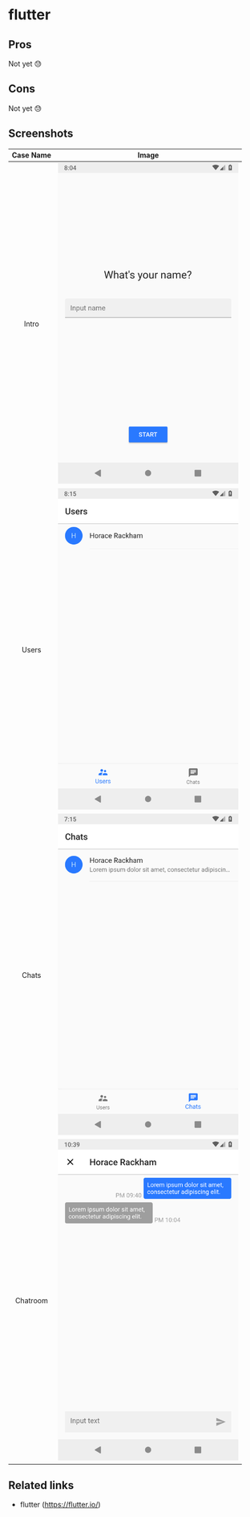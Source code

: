 # flutter

## Pros

Not yet 😓

## Cons

Not yet 😓

## Screenshots

| Case Name |                                                     Image                                                      |
| :-------: | :------------------------------------------------------------------------------------------------------------: |
|   Intro   |    <img src="../resources/screenshots/flutter/Screenshot_Intro.png" alt="Screenshot of Intro" width="360"/>    |
|   Users   |    <img src="../resources/screenshots/flutter/Screenshot_Users.png" alt="Screenshot of Users" width="360"/>    |
|   Chats   |    <img src="../resources/screenshots/flutter/Screenshot_Chats.png" alt="Screenshot of Chats" width="360"/>    |
| Chatroom  | <img src="../resources/screenshots/flutter/Screenshot_Chatroom.png" alt="Screenshot of Chatroom" width="360"/> |

## Related links

- flutter (https://flutter.io/)
